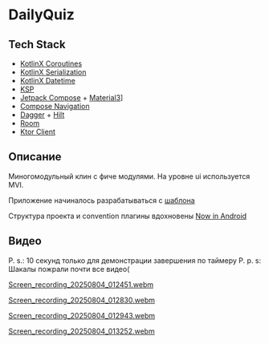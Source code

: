 DailyQuiz
=========
Tech Stack
------
- [KotlinX Coroutines](https://github.com/Kotlin/kotlinx.coroutines)
- [KotlinX Serialization](https://github.com/Kotlin/kotlinx.serialization)
- [KotlinX Datetime](https://github.com/Kotlin/kotlinx-datetime)
- [KSP](https://github.com/google/ksp)
- [Jetpack Compose](https://developer.android.com/compose) + [Material3](https://m3.material.io/)]
- [Compose Navigation](https://developer.android.com/develop/ui/compose/navigation)
- [Dagger](https://dagger.dev/dev-guide/) + [Hilt](https://dagger.dev/hilt/)
- [Room](https://developer.android.com/jetpack/androidx/releases/room)
- [Ktor Client](https://ktor.io/docs/welcome.html)

Описание
-----------
Миногомодульный клин с фиче модулями. На уровне ui используется MVI.

Приложение начиналось разрабатываться с [шаблона](https://github.com/D3rvich/AndroidTemplate)

Структура проекта и convention плагины вдохновены [Now in Android](https://github.com/android/nowinandroid)

Видео
---------
P. s.: 10 секунд только для демонстрации завершения по таймеру
P. p. s: Шакалы пожрали почти все видео(

[Screen_recording_20250804_012451.webm](https://github.com/user-attachments/assets/8e715d2b-3f48-4c2d-ba19-4932bf7aa41c)

[Screen_recording_20250804_012830.webm](https://github.com/user-attachments/assets/244587cb-702b-44e9-8193-8ada3bc362f9)

[Screen_recording_20250804_012943.webm](https://github.com/user-attachments/assets/0286d34f-a648-48ed-8eaa-53050ea57f73)

[Screen_recording_20250804_013252.webm](https://github.com/user-attachments/assets/d084f91b-3e82-41ec-8384-f6175999df4a)
